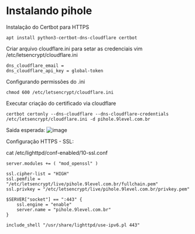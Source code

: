 # Instalando pihole

Instalação do Certbot para HTTPS

`apt install python3-certbot-dns-cloudflare certbot`

Criar arquivo cloudflare.ini para setar as credenciais
vim /etc/letsencrypt/cloudflare.ini
```
dns_cloudflare_email = 
dns_cloudflare_api_key = global-token
```

Configurando permissões do .ini

`chmod 600 /etc/letsencrypt/cloudflare.ini`

Executar criação do certificado via cloudflare

`certbot certonly --dns-cloudflare --dns-cloudflare-credentials /etc/letsencrypt/cloudflare.ini -d pihole.9level.com.br`

Saida esperada: 
![image](https://github.com/julianol1berato/manuais-startup/assets/6303689/537f81cf-6bb9-4714-a08b-a88be9a867af)


Configuração HTTPS - SSL:

cat /etc/lighttpd/conf-enabled/10-ssl.conf
```
server.modules += ( "mod_openssl" )

ssl.cipher-list = "HIGH"
ssl.pemfile = "/etc/letsencrypt/live/pihole.9level.com.br/fullchain.pem"
ssl.privkey = "/etc/letsencrypt/live/pihole.9level.com.br/privkey.pem"

$SERVER["socket"] == ":443" {
    ssl.engine = "enable"
    server.name = "pihole.9level.com.br"
}

include_shell "/usr/share/lighttpd/use-ipv6.pl 443"
```
